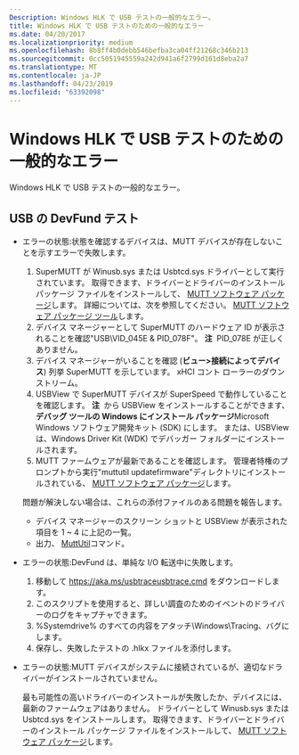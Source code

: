 ```yaml
---
Description: Windows HLK で USB テストの一般的なエラー。
title: Windows HLK で USB テストのための一般的なエラー
ms.date: 04/20/2017
ms.localizationpriority: medium
ms.openlocfilehash: 8b8ff4b0debb546befba3ca04ff21268c346b213
ms.sourcegitcommit: 0cc5051945559a242d941a6f2799d161d8eba2a7
ms.translationtype: MT
ms.contentlocale: ja-JP
ms.lasthandoff: 04/23/2019
ms.locfileid: "63392098"
---
```

# <a name="common-failures-for-usb-tests-in-the-windows-hlk"></a>Windows HLK で USB テストのための一般的なエラー


Windows HLK で USB テストの一般的なエラー。

## <a name="devfund-tests-for-usb"></a>USB の DevFund テスト


-   エラーの状態:状態を確認するデバイスは、MUTT デバイスが存在しないことを示すエラーで失敗します。

    1.  SuperMUTT が Winusb.sys または Usbtcd.sys ドライバーとして実行されています。 取得できます、ドライバーとドライバーのインストール パッケージ ファイルをインストールして、 [MUTT ソフトウェア パッケージ](https://msdn.microsoft.com/windows/hardware/jj590752)します。 詳細については、次を参照してください。 [MUTT ソフトウェア パッケージ ツール](mutt-software-package.md)します。
    2.  デバイス マネージャーとして SuperMUTT のハードウェア ID が表示されることを確認"USB\\VID\_045E & PID\_078F"。 **注**  PID\_078E が正しくありません。
    3.  デバイス マネージャーがいることを確認 (**ビュー&gt;接続によってデバイス**) 列挙 SuperMUTT を示しています。 xHCI コント ローラーのダウン ストリーム。
    4.  USBView で SuperMUTT デバイスが SuperSpeed で動作していることを確認します。 **注**  から USBView をインストールすることができます、**デバッグ ツールの Windows にインストール パッケージ**Microsoft Windows ソフトウェア開発キット (SDK) にします。 または、USBView は、Windows Driver Kit (WDK) でデバッガー フォルダーにインストールされます。
    5.  MUTT ファームウェアが最新であることを確認します。 管理者特権のプロンプトから実行"muttutil updatefirmware"ディレクトリにインストールされている、 [MUTT ソフトウェア パッケージ](https://msdn.microsoft.com/windows/hardware/jj590752)します。

    問題が解決しない場合は、これらの添付ファイルのある問題を報告します。
    -   デバイス マネージャーのスクリーン ショットと USBView が表示された項目を 1 ~ 4 に上記の一覧。
    -   出力、 [MuttUtil](muttutil.md)コマンド。
-   エラーの状態:DevFund は、単純な I/O 転送中に失敗します。
    1.  移動して https://aka.ms/usbtraceusbtrace.cmd をダウンロードします。
    2.  このスクリプトを使用すると、詳しい調査のためのイベントのドライバーのログをキャプチャできます。
    3.  %Systemdrive% のすべての内容をアタッチ\\Windows\Tracing、バグにします。
    4.  保存し、失敗したテストの .hlkx ファイルを添付します。
-   エラーの状態:MUTT デバイスがシステムに接続されているが、適切なドライバーがインストールされていません。

    最も可能性の高いドライバーのインストールが失敗したか、デバイスには、最新のファームウェアはありません。 ドライバーとして Winusb.sys または Usbtcd.sys をインストールします。 取得できます、ドライバーとドライバーのインストール パッケージ ファイルをインストールして、 [MUTT ソフトウェア パッケージ](https://msdn.microsoft.com/windows/hardware/jj590752)します。

 

 




